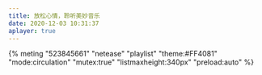 ```yaml
---
title: 放松心情，聆听美妙音乐
date: 2020-12-03 10:31:37
aplayer: true
---
```

{% meting "523845661" "netease" "playlist" "theme:#FF4081" "mode:circulation" "mutex:true" "listmaxheight:340px" "preload:auto" %}